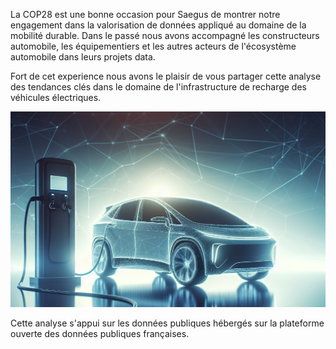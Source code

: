 La COP28 est une bonne occasion pour Saegus de montrer notre engagement dans la valorisation de données appliqué au domaine de la mobilité durable. Dans le passé nous avons accompagné les constructeurs automobile, les équipementiers et les autres acteurs de l'écosystème automobile dans leurs projets data.

Fort de cet experience nous avons le plaisir de vous partager cette analyse des tendances clés dans le domaine de l'infrastructure de recharge des véhicules électriques.

![Généré avec DALL-E](img/1_generated_00.png)

Cette analyse s'appui sur les données publiques hébergés sur la plateforme ouverte des données publiques françaises.